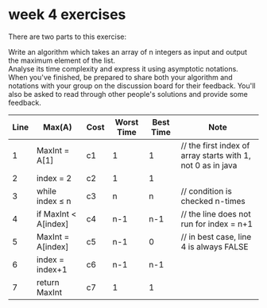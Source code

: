 # week 4 exercises

There are two parts to this exercise:

Write an algorithm which takes an array of n integers as input and output the maximum element of the list.<br>
Analyse its time complexity and express it using asymptotic notations.<br>
When you've finished, be prepared to share both your algorithm and notations with your group on the discussion board for their feedback. You'll also be asked to read through other people's solutions and provide some feedback.<br>

| Line | Max(A)               | Cost | Worst Time | Best Time | Note                                                          |
| ---- | -------------------- | ---- | ---------- | --------- | ------------------------------------------------------------- |
| 1    | MaxInt = A[1]        | c1   | 1          | 1         | //   the first index of array starts with 1, not 0 as in java |
| 2    | index = 2            | c2   | 1          | 1         |                                                               |
| 3    | while index ≤ n      | c3   | n          | n         | // condition is checked n-times                               |
| 4    | if MaxInt < A[index] | c4   | n-1        | n-1       | // the line does not run for   index  = n+1                   |
| 5    | MaxInt = A[index]    | c5   | n-1        | 0         | // in best case, line 4 is   always FALSE                     |
| 6    | index = index+1      | c6   | n-1        | n-1       |                                                               |
| 7    | return MaxInt        | c7   | 1          | 1         |                                                               |
